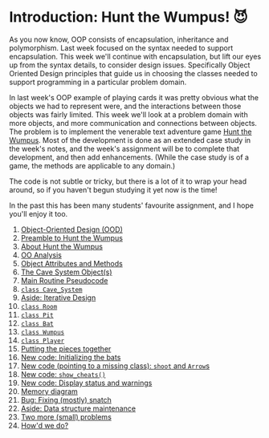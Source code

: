# Introduction: Hunt the Wumpus! 😈

As you now know, OOP consists of encapsulation, inheritance and polymorphism. Last week focused on the syntax needed to support encapsulation. This week we'll continue with encapsulation, but lift our eyes up from the syntax details, to consider design issues. Specifically Object Oriented Design principles that guide us in choosing the classes needed to support programming in a particular problem domain.

In last week's OOP example of playing cards it was pretty obvious what the objects we had to represent were, and the interactions between those objects was fairly limited. This week we'll look at a problem domain with more objects, and more communication and connections between objects. The problem is to implement the venerable text adventure game [Hunt the Wumpus](https://en.wikipedia.org/wiki/Hunt_the_Wumpus). Most of the development is done as an extended case study in the week's notes, and the week's assignment will be to complete that development, and then add enhancements. (While the case study is of a game, the methods are applicable to any domain.)

The code is not subtle or tricky, but there is a lot of it to wrap your head around, so if you haven't begun studying it yet now is the time!

In the past this has been many students' favourite assignment, and I hope you'll enjoy it too.

1. [Object-Oriented Design
    (OOD)](01-object-oriented-design-ood.md)
1. [Preamble to Hunt the
    Wumpus](02-preamble-to-hunt-the-wumpus.md)
1. [About Hunt the
    Wumpus](03-about-hunt-the-wumpus.md)
1. [OO Analysis](04-oo-analysis.md)
1. [Object Attributes and
    Methods](05-object-attributes-and-methods.md)
1. [The Cave System
    Object(s)](06-the-cave-system-objects.md)
1. [Main Routine
    Pseudocode](07-main-routine-pseudocode.md)
1. [`class Cave_System`](08-class-cave_system.md)
1. [Aside: Iterative
    Design](09-aside-iterative-design.md)
1. [`class Room`](10-class-room.md)
1. [`class Pit`](11-class-pit.md)
1. [`class Bat`](12-class-bat.md)
1. [`class Wumpus`](13-class-wumpus.md)
1. [`class Player`](14-class-player.md)
1. [Putting the pieces
    together](15-putting-the-pieces-together.md)
1. [New code: Initializing the
    bats](16-new-code-initializing-the-bats.md)
1. [New code (pointing to a missing
    class): `shoot` and `Arrow`s](17-new-code-pointing-to-a-missing-class-shoot-and-arrows.md)
1. [New
    code: `show_cheats()`](18-new-code-show_cheats.md)
1. [New code: Display status and
    warnings](19-new-code-display-status-and-warnings.md)
1. [Memory diagram](20-memory-diagram.md)
1. [Bug: Fixing (mostly)
    snatch](21-bug-fixing-mostly-snatch.md)
1. [Aside: Data structure
    maintenance](22-aside-data-structure-maintenance.md)
1. [Two more (small)
    problems](23-two-more-small-problems.md)
1. [How'd we do?](24-howd-we-do.md)
